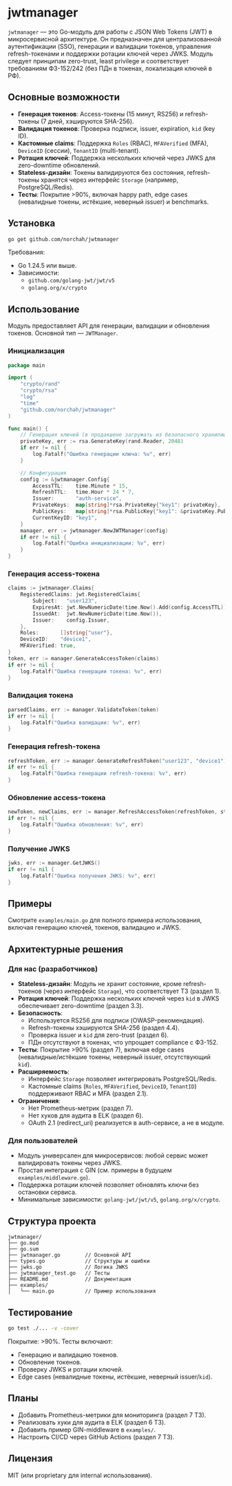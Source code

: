 # jwtmanager

`jwtmanager` — это Go-модуль для работы с JSON Web Tokens (JWT) в микросервисной архитектуре. Он предназначен для централизованной аутентификации (SSO), генерации и валидации токенов, управления refresh-токенами и поддержки ротации ключей через JWKS. Модуль следует принципам zero-trust, least privilege и соответствует требованиям ФЗ-152/242 (без ПДн в токенах, локализация ключей в РФ).

## Основные возможности
- **Генерация токенов**: Access-токены (15 минут, RS256) и refresh-токены (7 дней, хэшируются SHA-256).
- **Валидация токенов**: Проверка подписи, issuer, expiration, `kid` (key ID).
- **Кастомные claims**: Поддержка `Roles` (RBAC), `MFAVerified` (MFA), `DeviceID` (сессии), `TenantID` (multi-tenant).
- **Ротация ключей**: Поддержка нескольких ключей через JWKS для zero-downtime обновлений.
- **Stateless-дизайн**: Токены валидируются без состояния, refresh-токены хранятся через интерфейс `Storage` (например, PostgreSQL/Redis).
- **Тесты**: Покрытие >90%, включая happy path, edge cases (невалидные токены, истёкшие, неверный issuer) и benchmarks.

## Установка
```bash
go get github.com/norchah/jwtmanager
```

Требования:
- Go 1.24.5 или выше.
- Зависимости:
    - `github.com/golang-jwt/jwt/v5`
    - `golang.org/x/crypto`

## Использование
Модуль предоставляет API для генерации, валидации и обновления токенов. Основной тип — `JWTManager`.

### Инициализация
```go
package main

import (
	"crypto/rand"
	"crypto/rsa"
	"log"
	"time"
	"github.com/norchah/jwtmanager"
)

func main() {
	// Генерация ключей (в продакшене загружать из безопасного хранилища)
	privateKey, err := rsa.GenerateKey(rand.Reader, 2048)
	if err != nil {
		log.Fatalf("Ошибка генерации ключа: %v", err)
	}

	// Конфигурация
	config := &jwtmanager.Config{
		AccessTTL:    time.Minute * 15,
		RefreshTTL:   time.Hour * 24 * 7,
		Issuer:       "auth-service",
		PrivateKeys:  map[string]*rsa.PrivateKey{"key1": privateKey},
		PublicKeys:   map[string]*rsa.PublicKey{"key1": &privateKey.PublicKey},
		CurrentKeyID: "key1",
	}
	manager, err := jwtmanager.NewJWTManager(config)
	if err != nil {
		log.Fatalf("Ошибка инициализации: %v", err)
	}
}
```

### Генерация access-токена
```go
claims := jwtmanager.Claims{
	RegisteredClaims: jwt.RegisteredClaims{
		Subject:   "user123",
		ExpiresAt: jwt.NewNumericDate(time.Now().Add(config.AccessTTL)),
		IssuedAt:  jwt.NewNumericDate(time.Now()),
		Issuer:    config.Issuer,
	},
	Roles:       []string{"user"},
	DeviceID:    "device1",
	MFAVerified: true,
}
token, err := manager.GenerateAccessToken(claims)
if err != nil {
	log.Fatalf("Ошибка генерации токена: %v", err)
}
```

### Валидация токена
```go
parsedClaims, err := manager.ValidateToken(token)
if err != nil {
	log.Fatalf("Ошибка валидации: %v", err)
}
```

### Генерация refresh-токена
```go
refreshToken, err := manager.GenerateRefreshToken("user123", "device1")
if err != nil {
	log.Fatalf("Ошибка генерации refresh-токена: %v", err)
}
```

### Обновление access-токена
```go
newToken, newClaims, err := manager.RefreshAccessToken(refreshToken, storage)
if err != nil {
	log.Fatalf("Ошибка обновления: %v", err)
}
```

### Получение JWKS
```go
jwks, err := manager.GetJWKS()
if err != nil {
	log.Fatalf("Ошибка получения JWKS: %v", err)
}
```

## Примеры
Смотрите `examples/main.go` для полного примера использования, включая генерацию ключей, токенов, валидацию и JWKS.

## Архитектурные решения
### Для нас (разработчиков)
- **Stateless-дизайн**: Модуль не хранит состояние, кроме refresh-токенов (через интерфейс `Storage`), что соответствует ТЗ (раздел 1).
- **Ротация ключей**: Поддержка нескольких ключей через `kid` в JWKS обеспечивает zero-downtime (раздел 3.3).
- **Безопасность**:
    - Используется RS256 для подписи (OWASP-рекомендация).
    - Refresh-токены хэшируются SHA-256 (раздел 4.4).
    - Проверка issuer и `kid` для zero-trust (раздел 6).
    - ПДн отсутствуют в токенах, что упрощает compliance с ФЗ-152.
- **Тесты**: Покрытие >90% (раздел 7), включая edge cases (невалидные/истёкшие токены, неверный issuer, отсутствующий `kid`).
- **Расширяемость**:
    - Интерфейс `Storage` позволяет интегрировать PostgreSQL/Redis.
    - Кастомные claims (`Roles`, `MFAVerified`, `DeviceID`, `TenantID`) поддерживают RBAC и MFA (раздел 2.1).
- **Ограничения**:
    - Нет Prometheus-метрик (раздел 7).
    - Нет хуков для аудита в ELK (раздел 6).
    - OAuth 2.1 (redirect_uri) реализуется в auth-сервисе, а не в модуле.

### Для пользователей
- Модуль универсален для микросервисов: любой сервис может валидировать токены через JWKS.
- Простая интеграция с GIN (см. примеры в будущем `examples/middleware.go`).
- Поддержка ротации ключей позволяет обновлять ключи без остановки сервиса.
- Минимальные зависимости: `golang-jwt/jwt/v5`, `golang.org/x/crypto`.

## Структура проекта
```
jwtmanager/
├── go.mod
├── go.sum
├── jwtmanager.go        // Основной API
├── types.go             // Структуры и ошибки
├── jwks.go              // Логика JWKS
├── jwtmanager_test.go   // Тесты
├── README.md            // Документация
├── examples/
│   └── main.go          // Пример использования
```

## Тестирование
```bash
go test ./... -v -cover
```
Покрытие: >90%. Тесты включают:
- Генерацию и валидацию токенов.
- Обновление токенов.
- Проверку JWKS и ротации ключей.
- Edge cases (невалидные токены, истёкшие, неверный issuer/`kid`).

## Планы
- Добавить Prometheus-метрики для мониторинга (раздел 7 ТЗ).
- Реализовать хуки для аудита в ELK (раздел 6 ТЗ).
- Добавить пример GIN-middleware в `examples/`.
- Настроить CI/CD через GitHub Actions (раздел 7 ТЗ).

## Лицензия
MIT (или proprietary для internal использования).